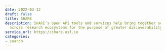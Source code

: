 ```yaml
---
date: 2022-03-12
draft: false
title: SHARE
description: SHARE’s open API tools and services help bring together scholarship distributed
  across research ecosystems for the purpose of greater discoverability.
service_url: https://share.osf.io
categories:
- search
---
```



